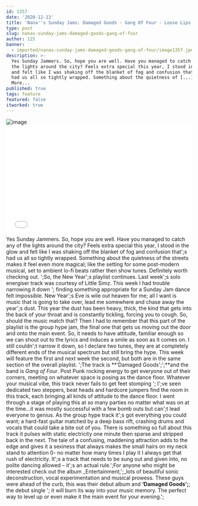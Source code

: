 ```yaml
---
id: 1357
date: '2020-12-13'
title: 'Nana''s Sunday Jams: Damaged Goods - Gang Of Four - Loose Lips'
type: post
slug: nanas-sunday-jams-damaged-goods-gang-of-four
author: 125
banner:
  - imported/nanas-sunday-jams-damaged-goods-gang-of-four/image1357.jpeg
description: >-
  Yes Sunday Jammers. So, hope you are well. Have you managed to catch any of
  the lights around the city? Feels extra special this year, I stood in the glow
  and felt like I was shaking off the blanket of fog and confusion that&rsquo;s
  had us all so tightly wrapped. Something about the quietness of [...]Read
  More...
published: true
tags: feature
featured: false
itworked: true
---
```

![image](../imported/nanas-sunday-jams-damaged-goods-gang-of-four/image1357.jpeg)<iframe width='100%' height='300' scrolling='no' frameborder='no' allow='autoplay' src='//www.youtube.com/embed/byCqOvRMOvo?wmode=opaque'></iframe>Yes Sunday Jammers. So, hope you are well. Have you managed to catch any of the lights around the city? Feels extra special this year, I stood in the glow and felt like I was shaking off the blanket of fog and confusion that';s had us all so tightly wrapped. Something about the quietness of the streets makes it feel even more magical; like the setting for some post-modern musical, set to ambient lo-fi beats rather then show tunes. Definitely worth checking out. ';So, the New Year';s playlist continues. Last week';s solo energiser track was courtesy of Little Simz. This week I had trouble narrowing it down '; finding something appropriate for a Sunday Jam dance felt impossible. New Year';s Eve is wile out heaven for me; all I want is music that is going to take over, lead me somewhere and chase away the year';s dust. This year the dust has been heavy, thick, the kind that gets into the back of your throat and is constantly tickling, forcing you to cough. So, should the music match that? Then I had to remember that this part of the playlist is the group hype jam, the final one that gets us moving out the door and onto the main event. So, it needs to have attitude, familiar enough so we can shout out to the lyrics and induces a smile as soon as it comes on. I still couldn';t narrow it down, so I declare two tunes, they are at completely different ends of the musical spectrum but still bring the hype. This week will feature the first and next week the second, but both are in the same section of the overall playlist. ';The track is **‘Damaged Goods';';**and the band is _Gang of Four_. Post Punk rocking energy to get everyone out of their corners, meeting on whatever space is posing as the dance floor. Whatever your musical vibe, this track never fails to get feet stomping '; I';ve seen dedicated two steppers, beat heads and hardcore jumpers find the room in this track, each bringing all kinds of attitude to the dance floor. I went through a stage of playing this at so many parties no matter what was on at the time…it was mostly successful with a few bomb outs but can';t lead everyone to genius. As the group hype track it';s got everything you could want; a hard-fast guitar matched by a deep bass rift, crashing drums and vocals that could take a bite out of you. There is something so full about this track it pulses with static electricity one minute then sparse and stripped back in the next. The tale of a confusing, maddening attraction adds to the edge and gives it a sexiness that always makes the small hairs on my neck stand to attention 0- no matter how many times I play it I always get that rush of electricity. It';s a track that needs to be sung out and given into, no polite dancing allowed – it';s an actual rule.';For anyone who might be interested check out the album _Entertainment,';_lots of beautiful sonic deconstruction, vocal experimentation and musical prowess. These guys were ahead of the curb, this was their debut album and **‘Damaged Goods';**; the debut single '; it will burn its way into your music memory. The perfect way to level up or even make it the main event for your evening.';